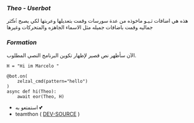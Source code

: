 ### _Theo - Userbot_

هذه هي اضافات ثـيـو ماخوذه من عدة سورسات وقمت بتعديلها وعربتها لكي يصبح ﭑڪثر جماليه وقمت باضافات جميله مثل الاسماء الجاهزه والمتحركات وغيرها 

### _Formation_

الآن سأظهر نص قصير لإظهار تكوين البرنامج النصي المطلوب.
```python3
H = "Hi im Marcelo "

@bot.on(
    zelzal_cmd(pattern="hello")
)
async def hi(Theo):
    await eor(Theo, H)
```

- استمتعو به 💕
- teamthon ( [DEV-SOURCE](https://t.me/Source_Theo ) )
